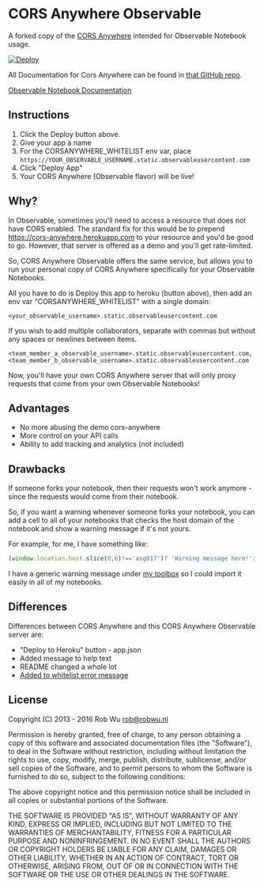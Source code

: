 # CORS Anywhere Observable
A forked copy of the [CORS Anywhere](https://github.com/Rob--W/cors-anywhere) intended for Observable Notebook usage.

[![Deploy](https://www.herokucdn.com/deploy/button.svg)](https://heroku.com/deploy)

All Documentation for Cors Anywhere can be found in [that GitHub repo](https://github.com/Rob--W/cors-anywhere). 


[Observable Notebook Documentation](https://beta.observablehq.com/d/d156a08094928fe0)

## Instructions

1. Click the Deploy button above.
2. Give your app a name 
3. For the CORSANYWHERE_WHITELIST env var, place `https://YOUR_OBSERVABLE_USERNAME.static.observableusercontent.com`
4. Click "Deploy App"
5. Your CORS Anywhere (Observable flavor) will be live!


## Why?

In Observable, sometimes you'll need to access a resource that does not have CORS enabled. The standard fix for this would be to prepend https://cors-anywhere.herokuapp.com to your resource and you'd be good to go. However, that server is offered as a demo and you'll get rate-limited. 


So, CORS Anywhere Observable offers the same service, but allows you to run your personal copy of CORS Anywhere specifically for your Observable Notebooks.

All you have to do is Deploy this app to heroku (button above), then add an env var "CORSANYWHERE_WHITELIST" with a single domain:

```
<your_observable_username>.static.observableusercontent.com
```

If you wish to add multiple collaborators, separate with commas but without any spaces or newlines between items.

```
<team_member_a_observable_username>.static.observableusercontent.com,<team_member_b_observable_username>.static.observableusercontent.com

```

Now, you'll have your own CORS Anywhere server that will only proxy requests that come from your own Observable Notebooks!

## Advantages

- No more abusing the demo cors-anywhere
- More control on your API calls
- Ability to add tracking and analytics (not included)


## Drawbacks
If someone forks your notebook, then their requests won't work anymore - since the requests would come from their notebook.

So, if you want a warning whenever someone forks your notebook, you can add a cell to all of your notebooks that checks the host domain of the notebook and show a warning message if it's not yours.

For example, for me, I have something like:

``` javascript
(window.location.host.slice(0,6)!=='asg017')? 'Warning message here!': '';
```
 
 I have a generic warning message under [my toolbox](https://beta.observablehq.com/@asg017/toolbox#corsWarning) so I could import it easily in all of my notebooks.
 

## Differences

Differences between CORS Anywhere and this CORS Anywhere Observable server are:

- "Deploy to Heroku" button - app.json
- Added message to help text
- README changed a whole lot
- [Added to whitelist error message](https://github.com/asg017/cors-anywhere-observable/blob/master/lib/cors-anywhere.js#L341-L345)


## License

Copyright (C) 2013 - 2016 Rob Wu <rob@robwu.nl>

Permission is hereby granted, free of charge, to any person obtaining a copy of
this software and associated documentation files (the "Software"), to deal in
the Software without restriction, including without limitation the rights to
use, copy, modify, merge, publish, distribute, sublicense, and/or sell copies
of the Software, and to permit persons to whom the Software is furnished to do
so, subject to the following conditions:

The above copyright notice and this permission notice shall be included in all
copies or substantial portions of the Software.

THE SOFTWARE IS PROVIDED "AS IS", WITHOUT WARRANTY OF ANY KIND, EXPRESS OR
IMPLIED, INCLUDING BUT NOT LIMITED TO THE WARRANTIES OF MERCHANTABILITY,
FITNESS FOR A PARTICULAR PURPOSE AND NONINFRINGEMENT. IN NO EVENT SHALL THE
AUTHORS OR COPYRIGHT HOLDERS BE LIABLE FOR ANY CLAIM, DAMAGES OR OTHER
LIABILITY, WHETHER IN AN ACTION OF CONTRACT, TORT OR OTHERWISE, ARISING FROM,
OUT OF OR IN CONNECTION WITH THE SOFTWARE OR THE USE OR OTHER DEALINGS IN THE
SOFTWARE.
